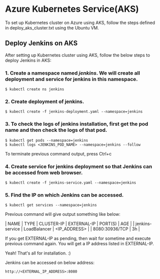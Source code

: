 # Azure Kubernetes Service(AKS)

To set up Kubernetes cluster on Azure using AKS, follow the steps defined in deploy_aks_cluster.txt using the Ubuntu VM.

## Deploy Jenkins on AKS

After setting up Kubernetes cluster using AKS, follow the below steps to deploy Jenkins in AKS:

### 1. Create a namespace named _jenkins_. We will create all deployment and service for jenkins in this namespace.

```
$ kubectl create ns jenkins
```

### 2. Create deployment of jenkins.

```
$ kubectl create -f jenkins-deployment.yaml --namespace=jenkins
```

### 3. To check the logs of jenkins installation, first get the pod name and then check the logs of that pod. 

```
$ kubectl get pods --namespace=jenkins
$ kubectl logs <JENKINS_POD_NAME> --namespace=jenkins --follow
```

To terminate previous command output, press Ctrl+c

### 4. Create service for jenkins deployment so that Jenkins can be accessed from web browser.

```
$ kubectl create -f jenkins-service.yaml --namespace=jenkins
```

### 5. Find the IP on which Jenkins can be accessed.

```
$ kubectl get services --namespace=jenkins
```

Previous command will give output something like below:

| NAME               | TYPE         | CLUSTER-IP   | EXTERNAL-IP | PORT(S)        | AGE  | 
| jenkins-service    | LoadBalancer | <IP_ADDRESS> | <pending>   | 8080:30936/TCP | 3h   |

If you get EXTERNAL-IP as pending, then wait for sometime and execute previous command again. You will get a IP address listed in EXTERNAL-IP.

Yeah! That's all for installation. :)

Jenkins can be accessed on below address:

```
http://<EXTERNAL_IP_ADDRESS>:8080
```
